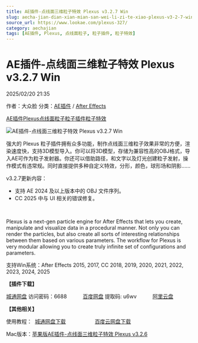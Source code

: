 ```yaml
---
title: AE插件-点线面三维粒子特效 Plexus v3.2.7 Win
slug: aecha-jian-dian-xian-mian-san-wei-li-zi-te-xiao-plexus-v3-2-7-win
source_url: https://www.lookae.com/plexus-327/
category: aechajian
tags: [AE插件, Plexus, 点线面粒子, 粒子插件, 粒子特效]
---
```

# AE插件-点线面三维粒子特效 Plexus v3.2.7 Win

2025/02/20 21:35

作者：大众脸
分类：[AE插件](https://www.lookae.com/after-effects/aechajian/) / [After Effects](https://www.lookae.com/after-effects/)

[AE插件](https://www.lookae.com/tag/ae%e6%8f%92%e4%bb%b6/)[Plexus](https://www.lookae.com/tag/plexus/)[点线面粒子](https://www.lookae.com/tag/%e7%82%b9%e7%ba%bf%e9%9d%a2%e7%b2%92%e5%ad%90/)[粒子插件](https://www.lookae.com/tag/%e7%b2%92%e5%ad%90%e6%8f%92%e4%bb%b6/)[粒子特效](https://www.lookae.com/tag/%e7%b2%92%e5%ad%90%e7%89%b9%e6%95%88/)

![AE插件-点线面三维粒子特效 Plexus v3.2.7 Win](https://www.lookae.com/wp-content/uploads/2016/07/plexus-3.jpg "AE插件-点线面三维粒子特效 Plexus v3.2.7 Win-LookAE.com")

强大的 Plexus 粒子插件拥有众多功能，制作点线面三维粒子效果非常的方便，渲染速度快，支持3D模型导入。你可以将3D模型，存储为兼容性高的OBJ格式，导入AE可作为粒子发射器。你还可以借助路径，和文字以及灯光创建粒子发射，操作模式有违常规。同时直接提供多种自定义特效，分形，颜色，球形场和阴影……

v3.2.7更新内容：

* 支持 AE 2024 及以上版本中的 OBJ 文件序列。
* CC 2025 中与 UI 相关的错误修复。

[﻿﻿﻿](https://cloud.video.taobao.com//play/u/705956171/p/1/e/6/t/1/341819600475.mp4)

Plexus is a next-gen particle engine for After Effects that lets you create, manipulate and visualize data in a procedural manner. Not only you can render the particles, but also create all sorts of interesting relationships between them based on various parameters. The workflow for Plexus is very modular allowing you to create truly infinite set of configurations and parameters.

支持Win系统：After Effects 2015, 2017, CC 2018, 2019, 2020, 2021, 2022, 2023, 2024, 2025

**【插件下载】**

[城通网盘](https://url70.ctfile.com/f/2827370-1462475782-48e5f3?p=4431) 访问密码：6688           [百度网盘](https://pan.baidu.com/s/1bZRY4moWGkrhZPYlrNWCIQ?pwd=u6wv) 提取码: u6wv           [阿里云盘](https://www.alipan.com/s/71R48LnskFA)

**【其他相关】**

使用教程：  [城通网盘下载](https://lookae.ctfile.com/fs/ZI4154455817)                    [百度云网盘下载](https://pan.baidu.com/s/1hsvzYvi)

Mac版本：[苹果版AE插件-点线面三维粒子特效 Plexus v3.2.6](https://www.lookae.com/plexus-326/)
